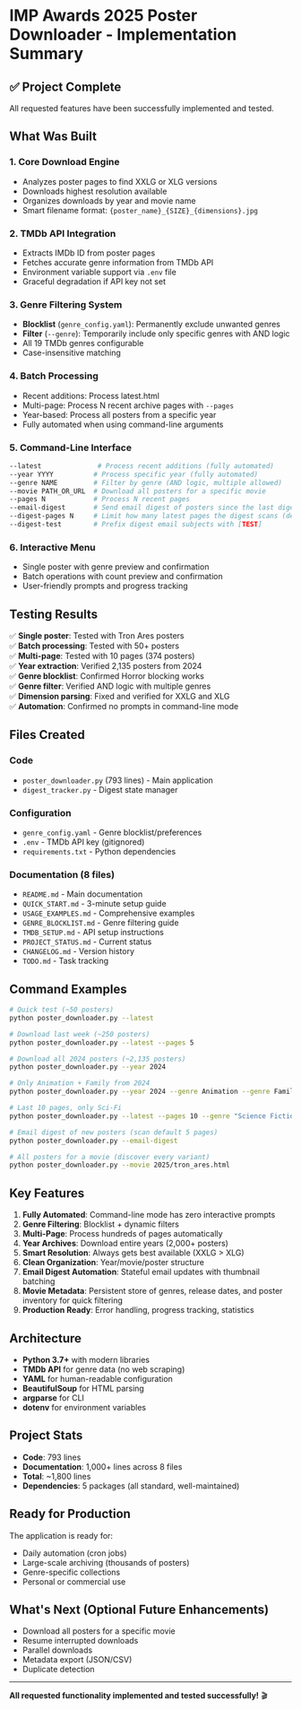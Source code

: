 # IMP Awards 2025 Poster Downloader - Implementation Summary

## ✅ Project Complete

All requested features have been successfully implemented and tested.

## What Was Built

### 1. Core Download Engine
- Analyzes poster pages to find XXLG or XLG versions
- Downloads highest resolution available
- Organizes downloads by year and movie name
- Smart filename format: `{poster_name}_{SIZE}_{dimensions}.jpg`

### 2. TMDb API Integration
- Extracts IMDb ID from poster pages
- Fetches accurate genre information from TMDb API
- Environment variable support via `.env` file
- Graceful degradation if API key not set

### 3. Genre Filtering System
- **Blocklist** (`genre_config.yaml`): Permanently exclude unwanted genres
- **Filter** (`--genre`): Temporarily include only specific genres with AND logic
- All 19 TMDb genres configurable
- Case-insensitive matching

### 4. Batch Processing
- Recent additions: Process latest.html
- Multi-page: Process N recent archive pages with `--pages`
- Year-based: Process all posters from a specific year
- Fully automated when using command-line arguments

### 5. Command-Line Interface
```bash
--latest              # Process recent additions (fully automated)
--year YYYY          # Process specific year (fully automated)
--genre NAME         # Filter by genre (AND logic, multiple allowed)
--movie PATH_OR_URL  # Download all posters for a specific movie
--pages N            # Process N recent pages
--email-digest       # Send email digest of posters since the last digest
--digest-pages N     # Limit how many latest pages the digest scans (default: 5)
--digest-test        # Prefix digest email subjects with [TEST]
```

### 6. Interactive Menu
- Single poster with genre preview and confirmation
- Batch operations with count preview and confirmation
- User-friendly prompts and progress tracking

## Testing Results

✅ **Single poster**: Tested with Tron Ares posters  
✅ **Batch processing**: Tested with 50+ posters  
✅ **Multi-page**: Tested with 10 pages (374 posters)  
✅ **Year extraction**: Verified 2,135 posters from 2024  
✅ **Genre blocklist**: Confirmed Horror blocking works  
✅ **Genre filter**: Verified AND logic with multiple genres  
✅ **Dimension parsing**: Fixed and verified for XXLG and XLG  
✅ **Automation**: Confirmed no prompts in command-line mode  

## Files Created

### Code
- `poster_downloader.py` (793 lines) - Main application
- `digest_tracker.py` - Digest state manager

### Configuration
- `genre_config.yaml` - Genre blocklist/preferences
- `.env` - TMDb API key (gitignored)
- `requirements.txt` - Python dependencies

### Documentation (8 files)
- `README.md` - Main documentation
- `QUICK_START.md` - 3-minute setup guide
- `USAGE_EXAMPLES.md` - Comprehensive examples
- `GENRE_BLOCKLIST.md` - Genre filtering guide
- `TMDB_SETUP.md` - API setup instructions
- `PROJECT_STATUS.md` - Current status
- `CHANGELOG.md` - Version history
- `TODO.md` - Task tracking

## Command Examples

```bash
# Quick test (~50 posters)
python poster_downloader.py --latest

# Download last week (~250 posters)
python poster_downloader.py --latest --pages 5

# Download all 2024 posters (~2,135 posters)
python poster_downloader.py --year 2024

# Only Animation + Family from 2024
python poster_downloader.py --year 2024 --genre Animation --genre Family

# Last 10 pages, only Sci-Fi
python poster_downloader.py --latest --pages 10 --genre "Science Fiction"

# Email digest of new posters (scan default 5 pages)
python poster_downloader.py --email-digest

# All posters for a movie (discover every variant)
python poster_downloader.py --movie 2025/tron_ares.html
```

## Key Features

1. **Fully Automated**: Command-line mode has zero interactive prompts
2. **Genre Filtering**: Blocklist + dynamic filters
3. **Multi-Page**: Process hundreds of pages automatically
4. **Year Archives**: Download entire years (2,000+ posters)
5. **Smart Resolution**: Always gets best available (XXLG > XLG)
6. **Clean Organization**: Year/movie/poster structure
7. **Email Digest Automation**: Stateful email updates with thumbnail batching
8. **Movie Metadata**: Persistent store of genres, release dates, and poster inventory for quick filtering
9. **Production Ready**: Error handling, progress tracking, statistics

## Architecture

- **Python 3.7+** with modern libraries
- **TMDb API** for genre data (no web scraping)
- **YAML** for human-readable configuration
- **BeautifulSoup** for HTML parsing
- **argparse** for CLI
- **dotenv** for environment variables

## Project Stats

- **Code**: 793 lines
- **Documentation**: 1,000+ lines across 8 files
- **Total**: ~1,800 lines
- **Dependencies**: 5 packages (all standard, well-maintained)

## Ready for Production

The application is ready for:
- Daily automation (cron jobs)
- Large-scale archiving (thousands of posters)
- Genre-specific collections
- Personal or commercial use

## What's Next (Optional Future Enhancements)

- Download all posters for a specific movie
- Resume interrupted downloads
- Parallel downloads
- Metadata export (JSON/CSV)
- Duplicate detection

---

**All requested functionality implemented and tested successfully!** 🎬
